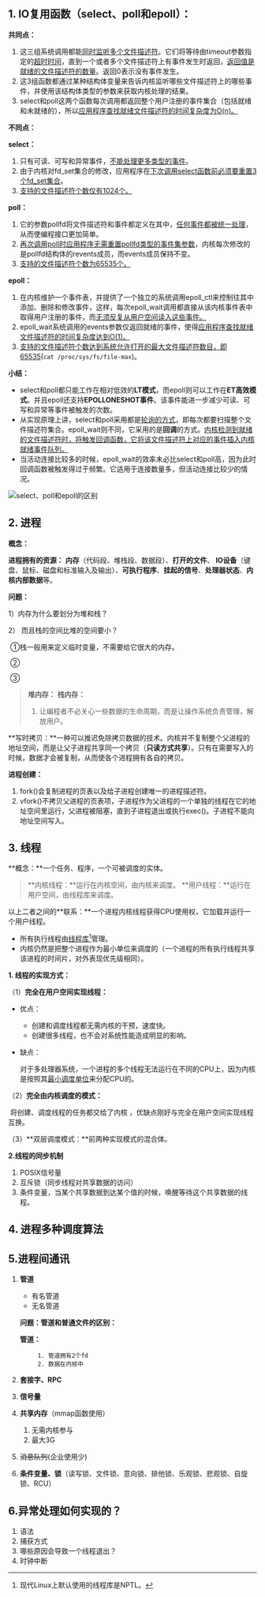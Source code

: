 ## 1. IO复用函数（select、poll和epoll）：

**共同点：**

1. 这三组系统调用都能<u>同时监听多个文件描述符</u>。它们将等待由timeout参数指定的<u>超时时间</u>，直到一个或者多个文件描述符上有事件发生时返回，<u>返回值是就绪的文件描述符的数量</u>。返回0表示没有事件发生。
2. 这3组函数都通过某种结构体变量来告诉内核监听哪些文件描述符上的哪些事件，并使用该结构体类型的参数来获取内核处理的结果。
3. select和poll这两个函数每次调用都返回整个用户注册的事件集合（包括就绪和未就绪的），所以<u>应用程序查找就绪文件描述符的时间复杂度为O(n)。</u>

**不同点：**

**select：**

1. 只有可读、可写和异常事件，<u>不能处理更多类型的事件</u>。
2. 由于内核对fd_set集合的修改，应用程序在<u>下次调用select函数前必须要重置3个fd_set集合</u>。
3. <u>支持的文件描述符个数仅有1024个。</u>

**poll：**     

1. 它的参数pollfd将文件描述符和事件都定义在其中，<u>任何事件都被统一处理</u>，从而使编程接口更加简单。
2. <u>再次调用poll时应用程序无需重置pollfd类型的事件集参数</u>，内核每次修改的是pollfd结构体的revents成员，而events成员保持不变。
3. <u>支持的文件描述符个数为65535个。</u>

**epoll：**

1. 在内核维护一个事件表，并提供了一个独立的系统调用epoll_ctl来控制往其中添加、删除和修改事件，这样，每次epoll_wait调用都直接从该内核事件表中取得用户注册的事件，而<u>无须反复从用户空间读入这些事件。</u>
2. epoll_wait系统调用的events参数仅返回就绪的事件，使得<u>应用程序查找就绪文件描述符的时间复杂度达到O(1)。</u>
3. <u>支持的文件描述符个数达到系统允许打开的最大文件描述符数目，即65535</u>(`cat /proc/sys/fs/file-max`)。

**小结：**

- select和poll都只能工作在相对低效的**LT模式**，而epoll则可以工作在**ET高效模式**。并且epoll还支持**EPOLLONESHOT事件**。该事件能进一步减少可读、可写和异常等事件被触发的次数。
- 从实现原理上讲，select和poll采用都是<u>轮询的方式</u>，即每次都要扫描整个文件描述符集合。epoll_wait则不同，它采用的是**回调**的方式。<u>内核检测到就绪的文件描述符时，将触发回调函数，它将该文件描述符上对应的事件插入内核就绪事件队列。</u>
- 当活动连接比较多的时候，epoll_wait的效率未必比select和poll高，因为此时回调函数被触发得过于频繁。它适用于连接数量多，但活动连接比较少的情况。

![select、poll和epoll的区别](C:\Users\SNAIL_PROGRAMMER\Desktop\Markdown\Resources\select、poll和epoll的区别.JPG)

## 2. 进程

**概念：**

**进程拥有的资源：** **内存**（代码段、堆栈段、数据段）、**打开的文件**、 **IO设备**（键盘、鼠标、磁盘和标准输入及输出）、**可执行程序**、**挂起的信号**、**处理器状态**、**内核内部数据**等。

**问题：**

1）内存为什么要划分为堆和栈？

2）  而且栈的空间比堆的空间要小？

​	①栈一般用来定义临时变量，不需要给它很大的内存。

​	②

​	③

> **堆内存：**
> **栈内存：**
>
> 1. 让编程者不必关心一些数据的生命周期，而是让操作系统负责管理，解放用户。

**写时拷贝：**一种可以推迟免除拷贝数据的技术。内核并不复制整个父进程的地址空间，而是让父子进程共享同一个拷贝（**只读方式共享**）。只有在需要写入的时候，数据才会被复制，从而使各个进程拥有各自的拷贝。

**进程创建：**

1. fork()会复制进程的页表以及给子进程创建唯一的进程描述符。
2. vfork()不拷贝父进程的页表项，子进程作为父进程的一个单独的线程在它的地址空间里运行，父进程被阻塞，直到子进程退出或执行exec()。子进程不能向地址空间写入。

## 3. 线程

**概念：**一个任务、程序，一个可被调度的实体。

> **内核线程：**运行在内核空间，由内核来调度。
> **用户线程：**运行在用户空间，由线程库来调度。

以上二者之间的**联系：**一个进程内核线程获得CPU使用权，它加载并运行一个用户线程。

- 所有执行线程由<u>线程库</u>[^①]管理。
- 内核仍然是把整个进程作为最小单位来调度的（一个进程的所有执行线程共享该进程的时间片，对外表现优先级相同）。

**1. 线程的实现方式：**

（1）**完全在用户空间实现线程：**

- 优点：

  - 创建和调度线程都无需内核的干预，速度快。
  - 创建很多线程，也不会对系统性能造成明显的影响。

- 缺点：

  ​	对于多处理器系统，一个进程的多个线程无法运行在不同的CPU上，因为内核是按照其<u>最小调度单位</u>来分配CPU的。

（2）**完全由内核调度的模式：**

​	将创建、调度线程的任务都交给了内核 ，优缺点刚好与完全在用户空间实现线程互换。

（3）**双层调度模式：**前两种实现模式的混合体。

**2.线程的同步机制**

1. POSIX信号量
2. 互斥锁（同步线程对共享数据的访问）
3. 条件变量，当某个共享数据到达某个值的时候，唤醒等待这个共享数据的线程。

[^①]: 现代Linux上默认使用的线程库是NPTL。

## 4. 进程多种调度算法



## 5.进程间通讯

1. **管道**

   - 有名管道
   - 无名管道

   **问题：管道和普通文件的区别：**

   **管道：**

          	1. 管道拥有2个fd
        	2. 数据在内核中

2. **套接字、RPC**

3. **信号量**

4. **共享内存**（mmap函数使用）

   1. 无需内核参与
   2. 最大3G

5. ~~消息队列~~(企业使用少)

6. **条件变量、锁**（读写锁、文件锁、意向锁、排他锁、乐观锁、悲观锁、自旋锁、RCU）

## 6.异常处理如何实现的？

1. 语法
2. 捕获方式
3. 哪些原因会导致一个线程退出？
4. 时钟中断